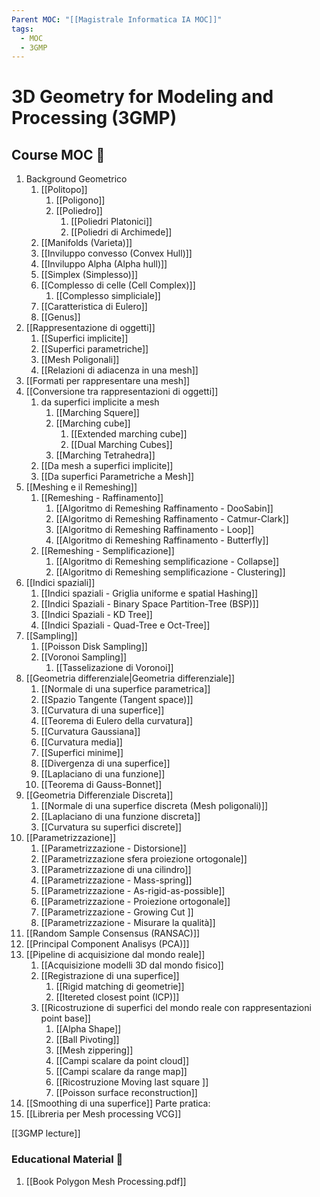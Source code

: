 ```yaml
---
Parent MOC: "[[Magistrale Informatica IA MOC]]"
tags:
  - MOC
  - 3GMP
---
```

# 3D Geometry for Modeling and Processing (3GMP)


## Course MOC  📒
1. Background Geometrico
	1. [[Politopo]]
		1. [[Poligono]]
		2. [[Poliedro]]
			1. [[Poliedri Platonici]]
			2. [[Poliedri di Archimede]]
	2. [[Manifolds (Varieta)]]
	3. [[Inviluppo convesso (Convex Hull)]]
	4. [[Inviluppo Alpha (Alpha hull)]]
	5. [[Simplex (Simplesso)]]
	6. [[Complesso di celle (Cell Complex)]]
		1. [[Complesso simpliciale]]
	7. [[Caratteristica di Eulero]]
	8. [[Genus]]
2. [[Rappresentazione di oggetti]]
	1. [[Superfici implicite]]
	2. [[Superfici parametriche]]
	3. [[Mesh Poligonali]]
	4. [[Relazioni di adiacenza in una mesh]]
3. [[Formati per rappresentare una mesh]]
4. [[Conversione tra rappresentazioni di oggetti]]
	1. da superfici implicite a mesh
		1. [[Marching Squere]]
		2. [[Marching cube]]
			1. [[Extended marching cube]]
			2. [[Dual Marching Cubes]]
		3. [[Marching Tetrahedra]]
	2. [[Da mesh a superfici implicite]]
	3. [[Da superfici Parametriche a Mesh]]
5. [[Meshing e il Remeshing]]
	1. [[Remeshing - Raffinamento]] 
		1. [[Algoritmo di Remeshing Raffinamento - DooSabin]]
		2. [[Algoritmo di Remeshing Raffinamento - Catmur-Clark]]
		3. [[Algoritmo di Remeshing Raffinamento - Loop]]
		4. [[Algoritmo di Remeshing Raffinamento - Butterfly]]
	2. [[Remeshing - Semplificazione]]
		1. [[Algoritmo di Remeshing semplificazione - Collapse]]
		2. [[Algoritmo di Remeshing semplificazione - Clustering]]
6. [[Indici spaziali]]
	1. [[Indici spaziali - Griglia uniforme e spatial Hashing]]
	2. [[Indici Spaziali - Binary Space Partition-Tree (BSP)]]
	3. [[Indici Spaziali - KD Tree]]
	4. [[Indici Spaziali - Quad-Tree e Oct-Tree]]
7. [[Sampling]]
	1. [[Poisson Disk Sampling]]
	2. [[Voronoi Sampling]]
		1. [[Tasselizazione di Voronoi]]
8. [[Geometria differenziale|Geometria differenziale]]
	1. [[Normale di una superfice parametrica]]
	2. [[Spazio Tangente (Tangent space)]]
	3. [[Curvatura di una superfice]]
	4. [[Teorema di Eulero della curvatura]]
	5. [[Curvatura Gaussiana]]
	6. [[Curvatura media]]
	7. [[Superfici minime]]
	8. [[Divergenza di una superfice]]
	9. [[Laplaciano di una funzione]]
	10. [[Teorema di Gauss-Bonnet]]
9. [[Geometria Differenziale Discreta]]
	1. [[Normale di una superfice discreta (Mesh poligonali)]]
	2. [[Laplaciano di una funzione discreta]]
	3. [[Curvatura su superfici discrete]]
10. [[Parametrizzazione]]
	1. [[Parametrizzazione - Distorsione]]
	2. [[Parametrizzazione sfera proiezione ortogonale]]
	3. [[Parametrizzazione di una cilindro]]
	4. [[Parametrizzazione - Mass-spring]]
	5. [[Parametrizzazione - As-rigid-as-possible]]
	6. [[Parametrizzazione - Proiezione ortogonale]]
	7. [[Parametrizzazione - Growing Cut ]]
	8. [[Parametrizzazione - Misurare la qualità]]
11. [[Random Sample Consensus (RANSAC)]]
12. [[Principal Component Analisys (PCA)]]
13. [[Pipeline di acquisizione dal mondo reale]]
	1. [[Acquisizione modelli 3D dal mondo fisico]]
	2. [[Registrazione di una superfice]]
		1. [[Rigid matching di geometrie]]
		2. [[Itereted closest point (ICP)]]
	3. [[Ricostruzione di superfici del mondo reale con rappresentazioni point base]]
		1. [[Alpha Shape]]
		2. [[Ball Pivoting]]
		3. [[Mesh zippering]]
		4. [[Campi scalare da point cloud]]
		5. [[Campi scalare da range map]]
		6. [[Ricostruzione Moving last square ]]
		7. [[Poisson surface reconstruction]]
14. [[Smoothing di una superfice]]
Parte pratica:
15. [[Libreria per Mesh processing VCG]]


[[3GMP lecture]]
### Educational Material 🧱
1. [[Book Polygon Mesh Processing.pdf]]



